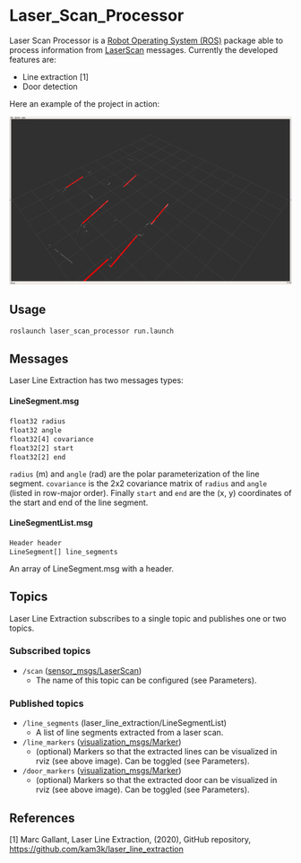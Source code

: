 # Laser_Scan_Processor
Laser Scan Processor is a [Robot Operating System (ROS)](http://www.ros.org) package able to process information from [LaserScan](http://docs.ros.org/api/sensor_msgs/html/msg/LaserScan.html) messages. Currently the developed features are:
* Line extraction [1]
* Door detection

Here an example of the project in action:

![Laser line extraction](data/line_door_processor.gif)

## Usage
```
roslaunch laser_scan_processor run.launch
```

## Messages
Laser Line Extraction has two messages types:

#### LineSegment.msg
```
float32 radius
float32 angle
float32[4] covariance
float32[2] start
float32[2] end
```
`radius` (m) and `angle` (rad) are the polar parameterization of the line segment. `covariance` is the 2x2 covariance matrix of `radius` and `angle` (listed in row-major order). Finally `start` and `end` are the (x, y) coordinates of the start and end of the line segment.

#### LineSegmentList.msg
```
Header header
LineSegment[] line_segments
```
An array of LineSegment.msg with a header.

## Topics

Laser Line Extraction subscribes to a single topic and publishes one or two topics.

### Subscribed topics
- `/scan` ([sensor_msgs/LaserScan](http://docs.ros.org/api/sensor_msgs/html/msg/LaserScan.html))
	- The name of this topic can be configured (see Parameters).

### Published topics
- `/line_segments` (laser\_line\_extraction/LineSegmentList)
	- A list of line segments extracted from a laser scan.
- `/line_markers` ([visualization_msgs/Marker](http://docs.ros.org/api/visualization_msgs/html/msg/Marker.html))
	- (optional) Markers so that the extracted lines can be visualized in rviz (see above image). Can be toggled (see Parameters).
- `/door_markers` ([visualization_msgs/Marker](http://docs.ros.org/api/visualization_msgs/html/msg/Marker.html))
	- (optional) Markers so that the extracted door can be visualized in rviz (see above image). Can be toggled (see Parameters).

## References
[1] Marc Gallant, Laser Line Extraction, (2020), GitHub repository, https://github.com/kam3k/laser_line_extraction
